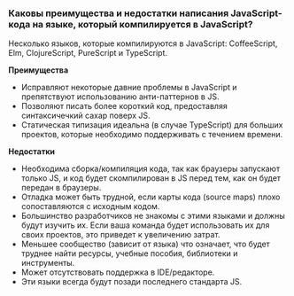 ### Каковы преимущества и недостатки написания JavaScript-кода на языке, который компилируется в JavaScript?

Несколько языков, которые компилируются в JavaScript: CoffeeScript, Elm, ClojureScript, PureScript и TypeScript.

**Преимущества**

* Исправляют некоторые давние проблемы в JavaScript и препятствуют использованию анти-паттернов в JS.
* Позволяют писать более короткий код, предоставляя синтаксичечкий сахар поверх JS.
* Статическая типизация идеальна (в случае TypeScript) для больших проектов, которые необходимо поддерживать с течением времени.

**Недостатки**

* Необходима сборка/компиляция кода, так как браузеры запускают только JS, и код будет скомпилирован в JS перед тем, как он будет передан в браузеры.
* Отладка может быть трудной, если карты кода (source maps) плохо сопоставляются с исходным кодом.
* Большинство разработчиков не знакомы с этими языками и должны будут изучить их. Если ваша команда будет использовать их для своих проектов, это приведет к увеличению затрат.
* Меньшее сообщество (зависит от языка) что означает, что будет труднее найти ресурсы, учебные пособия, библиотеки и инструменты.
* Может отсутствовать поддержка в IDE/редакторе.
* Эти языки всегда будут позади последнего стандарта JS.
